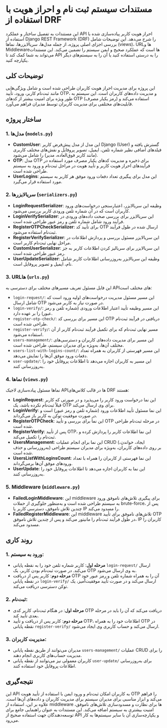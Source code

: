 # مستندات سیستم ثبت نام و احراز هویت با استفاده از DRF

این مستندات به تفصیل ساختار و عملکرد API احراز هویت کاربر پیاده‌سازی شده با استفاده از Django REST Framework (DRF) را شرح می‌دهد. این توضیحات شامل بررسی اجزای اصلی پروژه، از جمله مدل‌ها، سریالایزرها، نماها (views)، URLها و Middlewareها است که عملکرد صحیح و ایمن سیستم را تضمین می‌کند. این مستندات می‌تواند به شما کمک کند تا API را به درستی استفاده کنید یا آن را به سیستم‌های دیگر یکپارچه کنید.

## توضیحات کلی

این پروژه برای مدیریت احراز هویت کاربران طراحی شده است و شامل ویژگی‌هایی مانند ثبت‌نام کاربر، ورود، تأیید OTP، و مدیریت داده‌های کاربران است. این سیستم به طور ویژه برای امنیت بیشتر از کدهای OTP (رمز یکبار مصرف) استفاده می‌کند و قابلیت‌های مختلفی برای مدیریت کاربران توسط مدیران فراهم می‌آورد.

## ساختار پروژه

### 1. مدل‌ها (`models.py`)

- **CustomUser**: این مدل از مدل پیش‌فرض کاربر Django (User) گسترش یافته و فیلدهای اضافی نظیر شماره تلفن، ایمیل، تصویر پروفایل و نقش‌های مختلف کاربری (مانند کاربر فوق‌العاده، مدیر) را شامل می‌شود.
- **OTP**: مدل OTP برای ذخیره و مدیریت کدهای یکبار مصرف مورد استفاده در فرآیندهای احراز هویت کاربر و تأیید هویت در مراحل ثبت‌نام و ورود به سیستم طراحی شده است.
- **UserLogins**: این مدل برای پیگیری تعداد دفعات ورود موفق هر کاربر به سیستم مورد استفاده قرار می‌گیرد.

### 2. سریالایزرها (`serializers.py`)

- **LoginRequestSerializer**: وظیفه این سریالایزر، اعتبارسنجی درخواست‌های ورود کاربران است که در آن شماره تلفن ورودی کاربر بررسی می‌شود.
- **LoginVerifySerializer**: این سریالایزر برای بررسی صحت داده‌های ورودی در فرآیند ورود شامل شماره تلفن و رمز عبور طراحی شده است.
- **RegisterOTPCheckSerializer**: برای تأیید کد OTP ارسال شده در طول فرآیند ثبت‌نام استفاده می‌شود.
- **RegisterVerifySerializer**: این سریالایزر مسئول بررسی و پردازش اطلاعات در مراحل نهایی ثبت‌نام کاربر است.
- **CustomUserSerializer**: این سریالایزر برای سریالیز کردن اطلاعات کاربر به جز رمز عبور طراحی شده است.
- **UserUpdateSerializer**: وظیفه این سریالایزر به‌روزرسانی اطلاعات کاربر شامل نام، ایمیل و تصویر پروفایل است.

### 3. URLها (`urls.py`)

این فایل مسئول تعریف مسیرهای مختلف برای دسترسی به API‌های مختلف است:
- `login-request/`: این مسیر مسئول مدیریت درخواست‌های اولیه ورود است که شامل ارسال OTP در صورت نیاز به کاربر می‌شود.
- `login-verify/`: این مسیر وظیفه تأیید اعتبار اطلاعات ورودی (شماره تلفن و رمز عبور) را بر عهده دارد.
- `register-otp-check/`: این مسیر برای بررسی کد OTP دریافتی در فرآیند ثبت‌نام طراحی شده است.
- `register-verify/`: مسیر نهایی ثبت‌نام که برای تکمیل فرآیند ثبت‌نام کاربر از آن استفاده می‌شود.
- `users-management/`: این مسیر برای مدیریت داده‌های کاربران و دسترسی‌های مختلف آن‌ها، به‌ویژه برای مدیران سیستم، طراحی شده است.
- `users-list-with-logins-count/`: این مسیر فهرستی از کاربران به همراه تعداد دفعات ورود موفق آن‌ها را نمایش می‌دهد.
- `user-update/`: این مسیر به کاربران اجازه می‌دهد تا اطلاعات پروفایل خود را به‌روزرسانی کنند.

### 4. نماها (`views.py`)

نماها مسئول پیاده‌سازی لاجیک API‌ها در قالب کلاس‌های DRF هستند:
- **LoginRequest**: این نما درخواست ورود کاربر را می‌پذیرد و در صورتی که کاربر قبلاً ثبت‌نام نکرده باشد، یک OTP برای وی ارسال می‌کند.
- **LoginVerify**: این نما مسئول تأیید اطلاعات ورود (شماره تلفن و رمز عبور) است و در صورت موفقیت توکن به کاربر باز می‌گرداند.
- **RegisterOTPCheck**: این نما برای بررسی و تأیید OTP در مرحله ثبت‌نام طراحی شده است.
- **RegisterVerify**: پس از تأیید OTP، این نما اطلاعات کاربر را پردازش کرده و ثبت‌نام را تکمیل می‌کند.
- **UsersManagement**: این نما برای انجام عملیات CRUD (ایجاد، خواندن، به‌روزرسانی و حذف) بر روی داده‌های کاربران، به‌ویژه برای مدیران سیستم طراحی شده است.
- **UsersListWithLoginsCount**: این نما فهرستی از کاربران را همراه با تعداد ورودهای موفق آن‌ها برمی‌گرداند.
- **UserUpdate**: این نما به کاربران اجازه می‌دهد تا اطلاعات پروفایل خود را به‌روزرسانی کنند.

### 5. Middleware (`middleware.py`)

- **FailedLoginMiddleware**: این middleware برای پیگیری تلاش‌های ناموفق ورود به سیستم طراحی شده است و به‌منظور جلوگیری از حملات brute-force، پس از چندین تلاش ناموفق، دسترسی کاربر یا IP را مسدود می‌کند.
- **FailedRegisterMiddleware**: این middleware تلاش‌های ناموفق برای تأیید OTP در طول فرآیند ثبت‌نام را مانیتور می‌کند و پس از چندین تلاش ناموفق، IP کاربران را مسدود می‌کند.

## روند کاری

### 1. ورود به سیستم:
   - **مرحله اول**: کاربر شماره تلفن خود را به نقطه پایانی `login-request/` ارسال می‌کند. در صورت ثبت‌نام بودن کاربر، یک OTP به وی ارسال می‌شود.
   - **مرحله دوم**: کاربر پس از دریافت OTP آن را به همراه شماره تلفن و رمز عبور خود در نقطه پایانی `login-verify/` ارسال می‌کند و در صورت تأیید موفقیت‌آمیز، یک توکن دسترسی دریافت می‌کند.

### 2. ثبت‌نام:
   - **مرحله اول**: در هنگام ثبت‌نام، کاربر کدی OTP دریافت می‌کند که آن را باید در مرحله بعدی تأیید کند.
   - **مرحله دوم**: کاربر پس از دریافت و تأیید OTP، اطلاعات خود را به همراه OTP در نقطه پایانی `register-verify/` ارسال می‌کند و حساب کاربری وی ایجاد می‌شود.

### 3. مدیریت کاربران:
   - مدیران می‌توانند از طریق نقطه پایانی `users-management/` عملیات CRUD را برای مدیریت حساب‌های کاربری انجام دهند.
   - کاربران معمولی نیز می‌توانند از نقطه پایانی `user-update/` برای به‌روزرسانی اطلاعات پروفایل خود استفاده کنند.

## نتیجه‌گیری

این API به کاربران امکان ثبت‌نام و ورود ایمن با استفاده از تأیید هویت OTP را فراهم می‌کند و ابزار مناسبی برای مدیران سیستم برای مدیریت کاربران و داده‌های آن‌ها است. علاوه بر این، استفاده از middleware ها برای نظارت و مسدودسازی تلاش‌های ناموفق، امنیت بیشتری به سیستم اضافه می‌کند. این مستندات به عنوان راهنمایی جامع برای توسعه‌دهندگان جهت استفاده صحیح از API و یکپارچه‌سازی آن با سایر سیستم‌ها به کار می‌رود.